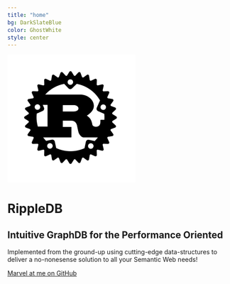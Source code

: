 ```yaml
---
title: "home"
bg: DarkSlateBlue 
color: GhostWhite
style: center
---
```


<img id="circle" src="img/rust-logo-blk.svg"/>

# RippleDB

## Intuitive GraphDB for the Performance Oriented

Implemented from the ground-up using cutting-edge data-structures to deliver a no-nonesense solution to all your Semantic Web needs!

<span id="forkongithub">
  <a href="{{ site.source_link }}" class="bg-blue">
    Marvel at me on GitHub
  </a>
</span>
